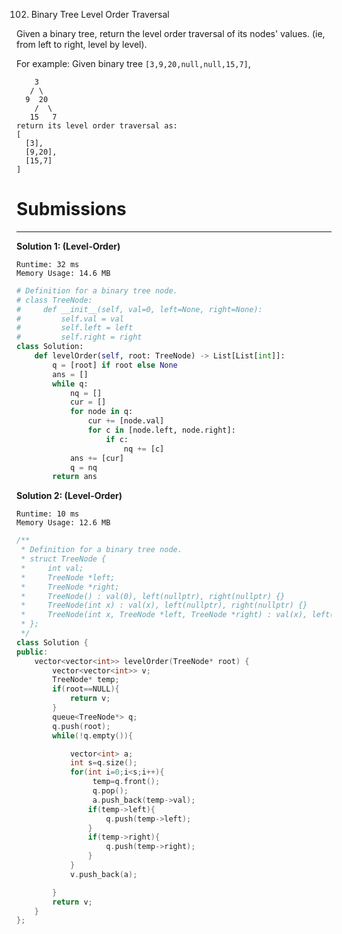 102. Binary Tree Level Order Traversal

Given a binary tree, return the level order traversal of its nodes' values. (ie, from left to right, level by level).

For example:
Given binary tree `[3,9,20,null,null,15,7]`,
```
    3
   / \
  9  20
    /  \
   15   7
return its level order traversal as:
[
  [3],
  [9,20],
  [15,7]
]
```

# Submissions
---
**Solution 1: (Level-Order)**
```
Runtime: 32 ms
Memory Usage: 14.6 MB
```
```python
# Definition for a binary tree node.
# class TreeNode:
#     def __init__(self, val=0, left=None, right=None):
#         self.val = val
#         self.left = left
#         self.right = right
class Solution:
    def levelOrder(self, root: TreeNode) -> List[List[int]]:
        q = [root] if root else None
        ans = []
        while q:
            nq = []
            cur = []
            for node in q:
                cur += [node.val]
                for c in [node.left, node.right]:
                    if c:
                        nq += [c]
            ans += [cur]
            q = nq
        return ans
```

**Solution 2: (Level-Order)**
```
Runtime: 10 ms
Memory Usage: 12.6 MB
```
```c++
/**
 * Definition for a binary tree node.
 * struct TreeNode {
 *     int val;
 *     TreeNode *left;
 *     TreeNode *right;
 *     TreeNode() : val(0), left(nullptr), right(nullptr) {}
 *     TreeNode(int x) : val(x), left(nullptr), right(nullptr) {}
 *     TreeNode(int x, TreeNode *left, TreeNode *right) : val(x), left(left), right(right) {}
 * };
 */
class Solution {
public:
    vector<vector<int>> levelOrder(TreeNode* root) {
        vector<vector<int>> v;
        TreeNode* temp;
        if(root==NULL){
            return v;
        }
        queue<TreeNode*> q;
        q.push(root);
        while(!q.empty()){

            vector<int> a;
            int s=q.size();
            for(int i=0;i<s;i++){
                 temp=q.front();
                 q.pop();
                 a.push_back(temp->val);
                if(temp->left){
                    q.push(temp->left);
                }
                if(temp->right){
                    q.push(temp->right);
                }
            }
            v.push_back(a);

        }
        return v;
    }
};
```
